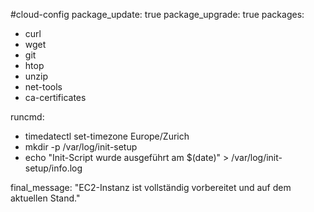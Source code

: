#cloud-config
package_update: true
package_upgrade: true
packages:
  - curl
  - wget
  - git
  - htop
  - unzip
  - net-tools
  - ca-certificates

runcmd:
  - timedatectl set-timezone Europe/Zurich
  - mkdir -p /var/log/init-setup
  - echo "Init-Script wurde ausgeführt am $(date)" > /var/log/init-setup/info.log

final_message: "EC2-Instanz ist vollständig vorbereitet und auf dem aktuellen Stand."